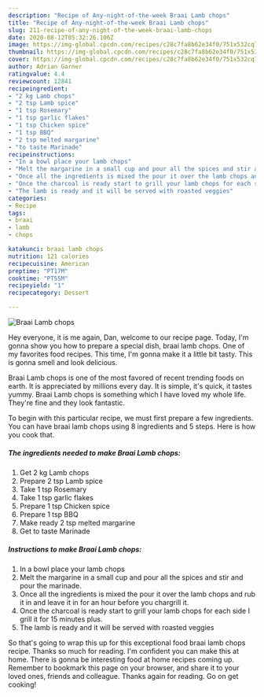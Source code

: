 ```yaml
---
description: "Recipe of Any-night-of-the-week Braai Lamb chops"
title: "Recipe of Any-night-of-the-week Braai Lamb chops"
slug: 211-recipe-of-any-night-of-the-week-braai-lamb-chops
date: 2020-08-12T05:32:26.106Z
image: https://img-global.cpcdn.com/recipes/c28c7fa8b62e34f0/751x532cq70/braai-lamb-chops-recipe-main-photo.jpg
thumbnail: https://img-global.cpcdn.com/recipes/c28c7fa8b62e34f0/751x532cq70/braai-lamb-chops-recipe-main-photo.jpg
cover: https://img-global.cpcdn.com/recipes/c28c7fa8b62e34f0/751x532cq70/braai-lamb-chops-recipe-main-photo.jpg
author: Adrian Garner
ratingvalue: 4.4
reviewcount: 12841
recipeingredient:
- "2 kg Lamb chops"
- "2 tsp Lamb spice"
- "1 tsp Rosemary"
- "1 tsp garlic flakes"
- "1 tsp Chicken spice"
- "1 tsp BBQ"
- "2 tsp melted margarine"
- "to taste Marinade"
recipeinstructions:
- "In a bowl place your lamb chops"
- "Melt the margarine in a small cup and pour all the spices and stir and pour the marinade."
- "Once all the ingredients is mixed the pour it over the lamb chops and rub it in and leave it in for an hour before you chargrill it."
- "Once the charcoal is ready start to grill your lamb chops for each side I grill it for 15 minutes plus."
- "The lamb is ready and it will be served with roasted veggies"
categories:
- Recipe
tags:
- braai
- lamb
- chops

katakunci: braai lamb chops 
nutrition: 121 calories
recipecuisine: American
preptime: "PT17M"
cooktime: "PT55M"
recipeyield: "1"
recipecategory: Dessert

---
```



![Braai Lamb chops](https://img-global.cpcdn.com/recipes/c28c7fa8b62e34f0/751x532cq70/braai-lamb-chops-recipe-main-photo.jpg)

Hey everyone, it is me again, Dan, welcome to our recipe page. Today, I'm gonna show you how to prepare a special dish, braai lamb chops. One of my favorites food recipes. This time, I'm gonna make it a little bit tasty. This is gonna smell and look delicious.



Braai Lamb chops is one of the most favored of recent trending foods on earth. It is appreciated by millions every day. It is simple, it's quick, it tastes yummy. Braai Lamb chops is something which I have loved my whole life. They're fine and they look fantastic.


To begin with this particular recipe, we must first prepare a few ingredients. You can have braai lamb chops using 8 ingredients and 5 steps. Here is how you cook that.

<!--inarticleads1-->

##### The ingredients needed to make Braai Lamb chops:

1. Get 2 kg Lamb chops
1. Prepare 2 tsp Lamb spice
1. Take 1 tsp Rosemary
1. Take 1 tsp garlic flakes
1. Prepare 1 tsp Chicken spice
1. Prepare 1 tsp BBQ
1. Make ready 2 tsp melted margarine
1. Get to taste Marinade




<!--inarticleads2-->

##### Instructions to make Braai Lamb chops:

1. In a bowl place your lamb chops
1. Melt the margarine in a small cup and pour all the spices and stir and pour the marinade.
1. Once all the ingredients is mixed the pour it over the lamb chops and rub it in and leave it in for an hour before you chargrill it.
1. Once the charcoal is ready start to grill your lamb chops for each side I grill it for 15 minutes plus.
1. The lamb is ready and it will be served with roasted veggies




So that's going to wrap this up for this exceptional food braai lamb chops recipe. Thanks so much for reading. I'm confident you can make this at home. There is gonna be interesting food at home recipes coming up. Remember to bookmark this page on your browser, and share it to your loved ones, friends and colleague. Thanks again for reading. Go on get cooking!
